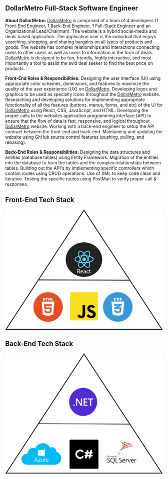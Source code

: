 ## DollarMetro Full-Stack Software Engineer 

**About DollarMetro:** <a href="https://dollarmetro.com/dashboard">DollarMetro</a> is comprised of a team of 4 developers (1 Front-End Engineer, 1 Back-End Engineer, 1 Full-Stack Engineer and an Organizational Lead/Chairman).  The website is a hybrid social-media and deals based application.  The application user is the individual that enjoys searching, shopping, and sharing bargains on all types of products and goods.  The website has complex relationships and interactions connecting users to other users as well as users to information in the form of deals.  <a href="https://dollarmetro.com/dashboard">DollarMetro</a> is designed to be fun, friendly, highly interactive, and most importantly a tool to assist the avid deal seeker to find the best price on products. 


**Front-End Roles & Responsibilities:** Designing the user interface (UI) using appropriate color schemes, dimensions, and features to maximize the quality of the user experience (UX) on <a href="https://dollarmetro.com/dashboard">DollarMetro</a>.  Developing logos and graphics to be used as specialty icons throughout the <a href="https://dollarmetro.com/dashboard">DollarMetro</a> website.  Researching and developing solutions for implementing appropriate functionality of all the features (buttons, menus, forms, and etc) of the UI for <a href="https://dollarmetro.com/dashboard">DollarMetro</a> using React, CSS, JavaScript, and HTML.  Developing the proper calls to the websites application programming interface (API) to ensure that the flow of data is fast, responsive, and logical throughout <a href="https://dollarmetro.com/dashboard">DollarMetro</a> website.  Working with a back-end engineer to setup the API contract between the front-end and back-end.  Maintaining and updating the website using GitHub source control features (pushing, pulling, and rebasing).   

**Back-End Roles & Responsibilities:** Designing the data structures and entities (database tables) using Entity Framework.  Migration of the entities into the database to form the tables and the complex relationships between tables.  Building out the API's by implementing specific controllers which contain routes using CRUD operations.  Use of XML to keep code clean and iterative.  Testing the specific routes using PostMan to verify proper call & responses.      

## Front-End Tech Stack
<img src="images/Website Tech Stack.png?raw=true"/>

## Back-End Tech Stack
<img src="images/Backend_DM_Stack.png?raw=true"/>



<!--For more details see [GitHub Flavored Markdown](https://guides.github.com/features/mastering-markdown/).-->
